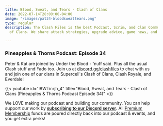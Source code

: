 ```yaml
---
title: Blood, Sweat, and Tears - Clash of Clans
date: 2022-07-14T20:00:00-04:00
image: "/images/pat34-bloodsweattears.png"
type: regular
description: The Clash Files is the best Podcast, Scrim, and Clan Community in Clash
  of Clans. We share attack strategies, upgrade advice, game news, and base design.

---
```

### Pineapples & Thorns Podcast: Episode 34

Peter & Kat are joined by Under the Blood - 'nuff said. Plus all the usual Clash stuff and Fado too. Join us at [discord.gg/clashfiles](discord.gg/clashfiles) to chat with us and join one of our clans in Supercell's Clash of Clans, Clash Royale, and Everdale!

{{< youtube id="l8WTinrjh_4" title="Blood, Sweat, and Tears - Clash of Clans (Pineapples & Thorns Podcast Episode 34)" >}}

We LOVE making our podcast and building our community. You can help support our work by [**subscribing to our Discord server**](https://discord.com/channels/101681392651362304/role-subscriptions). All [Premium Membership](https://discord.com/channels/101681392651362304/role-subscriptions) funds are poured directly back into our podcast & events, and you get extra perks!